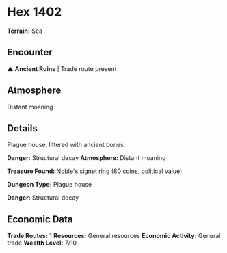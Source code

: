 # Hex 1402

**Terrain:** Sea

## Encounter
▲ **Ancient Ruins** | Trade route present

## Atmosphere
Distant moaning

## Details
Plague house, littered with ancient bones.

**Danger:** Structural decay
**Atmosphere:** Distant moaning

**Treasure Found:** Noble's signet ring (80 coins, political value)


**Dungeon Type:** Plague house

**Danger:** Structural decay

## Economic Data
**Trade Routes:** 1
**Resources:** General resources
**Economic Activity:** General trade
**Wealth Level:** 7/10
